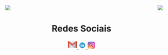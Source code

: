 <div>
  
  <img  height="180em" src="https://github-readme-stats.vercel.app/api?username=henrylacava&show_icons=true&theme=default)"/>
  <img align="right" height="180em" src="https://github-readme-stats.vercel.app/api/top-langs/?username=henrylacava&layout=compact)"/>
</div>
 
<div  align="center"> 
  <h1 align="center">Redes Sociais</h1>
    <a href = "mailto: lacavahenry@gmail.com">
      <img width="30" src="email_logo.png">
    </a>
    <a href = "https://www.linkedin.com/in/henry-lacava-de-brito-piunti-96b975246/">
      <img width="25" src="linkedin_logo.png">
    </a>
    <a href = "https://www.instagram.com/henry_lacava/">
      <img width="25" src="instagram_logo.png">
    </a>
</div>


<!--
**henrylacava/henrylacava** is a ✨ _special_ ✨ repository because its `README.md` (this file) appears on your GitHub profile.

Here are some ideas to get you started:

- 🔭 I’m currently working on ...
- 🌱 I’m currently learning ...
- 👯 I’m looking to collaborate on ...
- 🤔 I’m looking for help with ...
- 💬 Ask me about ...
- 📫 How to reach me: ...
- 😄 Pronouns: ...
- ⚡ Fun fact: ...
-->
